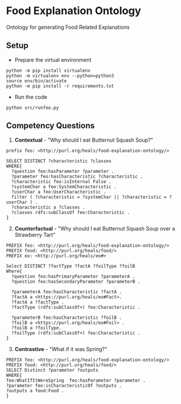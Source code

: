 # Food Explanation Ontology
Ontology for generating Food Related Explanations

## Setup

* Prepare the virtual environment

```
python -m pip install virtualenv
python -m virtualenv env --python=python3
source env/bin/activate
python -m pip install -r requirements.txt
```

* Run the code

```
python src/runfeo.py
```

## Competency Questions

1. **Contextual** - "Why should I eat Butternut Squash Soup?"

```
prefix feo: <http://purl.org/heals/food-explanation-ontology/>

SELECT DISTINCT ?characteristic ?classes
WHERE{
  ?question feo:hasParameter ?parameter .
  ?parameter feo:hasCharacteristic ?characteristic .
  ?characteristic feo:isInternal False .
  ?systemChar a feo:SystemCharacteristic .
  ?userChar a feo:UserCharacteristic .
  filter ( ?characteristic = ?systemChar || ?characteristic = ?userChar ) .
  ?characteristic a ?classes .
  ?classes rdfs:subClassOf feo:Characteristic .
}
```

2. **Counterfactual** - "Why should I eat Butternut Squash Soup over a Strawberry Tart"

```
PREFIX feo: <http://purl.org/heals/food-explanation-ontology/>
PREFIX food: <http://purl.org/heals/food/>
PREFIX eo: <http://purl.org/heals/eo#>

Select DISTINCT ?factType ?factA ?foilType ?foilB
Where{
  ?question feo:hasPrimaryParameter ?parameterA .
  ?question feo:hasSecondaryParameter ?parameterB .

  ?parameterA feo:hasCharacteristic ?factA .
  ?factA a <https://purl.org/heals/eo#Fact>.
  ?factA a ?factType .
  ?factType (rdfs:subClassOf+) feo:Characteristic .
  
  ?parameterB feo:hasCharacteristic ?foilB .
  ?foilB a <https://purl.org/heals/eo#Foil> .
  ?foilB a ?foilType.
  ?foilType (rdfs:subClassOf+) feo:Characteristic .
}
```

3. **Contrastive** - "What if it was Spring?"

```
PREFIX feo: <http://purl.org/heals/food-explanation-ontology/>
PREFIX food: <http://purl.org/heals/food/>
SELECT Distinct ?parameter ?outputs
WHERE{
feo:WhatIfItWereSpring  feo:hasParameter ?parameter .
?parameter feo:isCharacteristicOf ?outputs .
?outputs a food:Food .
}
```
